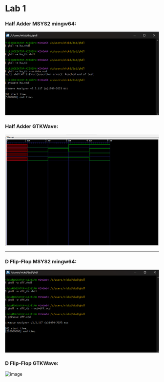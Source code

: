 # Lab 1
### Half Adder MSYS2 mingw64:
![image](Images/Lab1_Half_Adder_mingw64.png)
### Half Adder GTKWave:
![image](Images/Lab1_Half_Adder_GTKWave.png)

---

### D Flip-Flop MSYS2 mingw64:
![image](Images/Lab1_D_Flip-Flop_mingw64.png)
### D Flip-Flop GTKWave:
![image](Images/Lab1_D_Flip_Flop_GTKWave.png)

